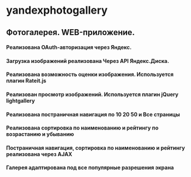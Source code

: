 # yandexphotogallery
## Фотогалерея. WEB-приложение.

#### Реализована OAuth-авторизация через Яндекс.
#### Загрузка изображений реализована Через API Яндекс.Диска.
#### Реализована возможность оценки изображения. Используется плагин Rateit.js
#### Реализован просмотр изображений. Используется плагин jQuery lightgallery
#### Реализована постраничная навигация по 10 20 50 и Все страницы
#### Реализована сортировка по наименованию и рейтингу по возрастанию и убыванию
#### Постраничная навигация, сортировка по наименованию и рейтингу реализована через AJAX
#### Галерея адаптирована под все популярные разрешения экрана
